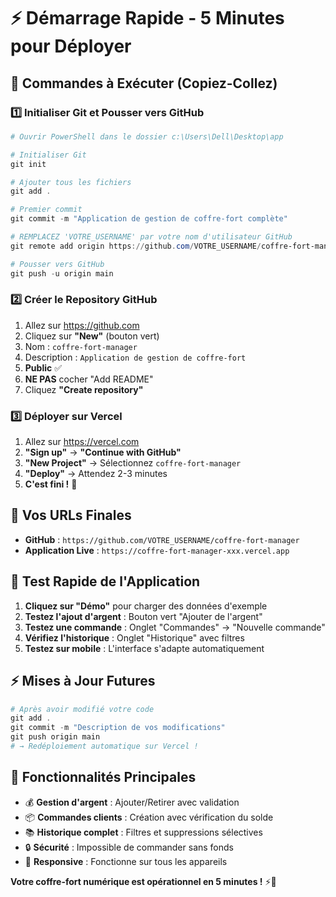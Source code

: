 # ⚡ Démarrage Rapide - 5 Minutes pour Déployer

## 🚀 Commandes à Exécuter (Copiez-Collez)

### 1️⃣ Initialiser Git et Pousser vers GitHub

```powershell
# Ouvrir PowerShell dans le dossier c:\Users\Dell\Desktop\app

# Initialiser Git
git init

# Ajouter tous les fichiers
git add .

# Premier commit
git commit -m "Application de gestion de coffre-fort complète"

# REMPLACEZ 'VOTRE_USERNAME' par votre nom d'utilisateur GitHub
git remote add origin https://github.com/VOTRE_USERNAME/coffre-fort-manager.git

# Pousser vers GitHub
git push -u origin main
```

### 2️⃣ Créer le Repository GitHub

1. Allez sur https://github.com
2. Cliquez sur **"New"** (bouton vert)
3. Nom : `coffre-fort-manager`
4. Description : `Application de gestion de coffre-fort`
5. **Public** ✅
6. **NE PAS** cocher "Add README"
7. Cliquez **"Create repository"**

### 3️⃣ Déployer sur Vercel

1. Allez sur https://vercel.com
2. **"Sign up"** → **"Continue with GitHub"**
3. **"New Project"** → Sélectionnez `coffre-fort-manager`
4. **"Deploy"** → Attendez 2-3 minutes
5. **C'est fini !** 🎉

## 🔗 Vos URLs Finales

- **GitHub** : `https://github.com/VOTRE_USERNAME/coffre-fort-manager`
- **Application Live** : `https://coffre-fort-manager-xxx.vercel.app`

## 🧪 Test Rapide de l'Application

1. **Cliquez sur "Démo"** pour charger des données d'exemple
2. **Testez l'ajout d'argent** : Bouton vert "Ajouter de l'argent"
3. **Testez une commande** : Onglet "Commandes" → "Nouvelle commande"
4. **Vérifiez l'historique** : Onglet "Historique" avec filtres
5. **Testez sur mobile** : L'interface s'adapte automatiquement

## ⚡ Mises à Jour Futures

```powershell
# Après avoir modifié votre code
git add .
git commit -m "Description de vos modifications"
git push origin main
# → Redéploiement automatique sur Vercel !
```

## 🎯 Fonctionnalités Principales

- 💰 **Gestion d'argent** : Ajouter/Retirer avec validation
- 📦 **Commandes clients** : Création avec vérification du solde
- 📚 **Historique complet** : Filtres et suppressions sélectives
- 🔒 **Sécurité** : Impossible de commander sans fonds
- 📱 **Responsive** : Fonctionne sur tous les appareils

**Votre coffre-fort numérique est opérationnel en 5 minutes !** ⚡🏦